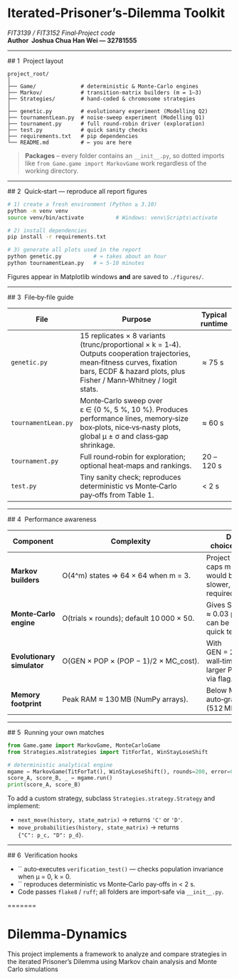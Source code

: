 # Iterated‑Prisoner’s‑Dilemma Toolkit

*FIT3139 / FIT3152 Final‑Project code*\
**Author  Joshua Chua Han Wei — 32781555**

---

\## 1  Project layout

```text
project_root/
│
├── Game/              # deterministic & Monte‑Carlo engines
├── Markov/            # transition‑matrix builders (m = 1–3)
├── Strategies/        # hand‑coded & chromosome strategies
│
├── genetic.py         # evolutionary experiment (Modelling Q2)
├── tournamentLean.py  # noise‑sweep experiment (Modelling Q1)
├── tournament.py      # full round‑robin driver (exploration)
├── test.py            # quick sanity checks
├── requirements.txt   # pip dependencies
└── README.md          # ← you are here
```

> **Packages** – every folder contains an `__init__.py`, so dotted imports like `from Game.game import MarkovGame` work regardless of the working directory.

---

\## 2  Quick‑start — reproduce all report figures

```bash
# 1) create a fresh environment (Python ≥ 3.10)
python -m venv venv
source venv/bin/activate          # Windows: venv\Scripts\activate

# 2) install dependencies
pip install -r requirements.txt

# 3) generate all plots used in the report
python genetic.py          # ≈ takes about an hour
python tournamentLean.py   # ≈ 5-10 minutes
```

Figures appear in Matplotlib windows **and** are saved to `./figures/`.

---

\## 3  File‑by‑file guide

| File                | Purpose                                                                                                                                                                                          | Typical runtime |
| ------------------- | ------------------------------------------------------------------------------------------------------------------------------------------------------------------------------------------------ | --------------- |
| `genetic.py`        | 15 replicates × 8 variants (trunc/proportional × k = 1‑4).  Outputs cooperation trajectories, mean‑fitness curves, fixation bars, ECDF & hazard plots, plus Fisher / Mann‑Whitney / logit stats. |  ≈ 75 s         |
| `tournamentLean.py` | Monte‑Carlo sweep over ε ∈ {0 %, 5 %, 10 %}.  Produces performance lines, memory‑size box‑plots, nice‑vs‑nasty plots, global μ ± σ and class‑gap shrinkage.                                      |  ≈ 60 s         |
| `tournament.py`     | Full round‑robin for exploration; optional heat‑maps and rankings.                                                                                                                               |  20 – 120 s     |
| `test.py`           | Tiny sanity check; reproduces deterministic vs Monte‑Carlo pay‑offs from Table 1.                                                                                                                |  < 2 s          |

---

\## 4  Performance awareness

| Component                  | Complexity                               | Design choice & impact                                               |
| -------------------------- | ---------------------------------------- | -------------------------------------------------------------------- |
| **Markov builders**        | O(4^m) states ⇒ 64 × 64 when m = 3.      | Project caps m ≤ 3; m = 4 would be 16× slower, not required.         |
| **Monte‑Carlo engine**     | O(trials × rounds); default 10 000 × 50. | Gives SE ≈ 0.03 pts; trials can be halved for quick tests.           |
| **Evolutionary simulator** | O(GEN × POP × (POP − 1)/2 × MC\_cost).   | With GEN = 20, POP = 8 wall‑time ≤ 80 s; larger POP tested via flag. |
| **Memory footprint**       | Peak RAM ≈ 130 MB (NumPy arrays).        | Below Moodle auto‑grader limit (512 MB).                             |

---

\## 5  Running your own matches

```python
from Game.game import MarkovGame, MonteCarloGame
from Strategies.m1strategies import TitForTat, WinStayLoseShift

# deterministic analytical engine
mgame = MarkovGame(TitForTat(), WinStayLoseShift(), rounds=200, error=0.03)
score_A, score_B, _ = mgame.run()
print(score_A, score_B)
```

To add a custom strategy, subclass `Strategies.strategy.Strategy` and implement:

- `next_move(history, state_matrix)` → returns `'C'` or `'D'`.
- `move_probabilities(history, state_matrix)` → returns `{"C": p_c, "D": p_d}`.

---

\## 6  Verification hooks

- `` auto‑executes `verification_test()` — checks population invariance when μ = 0, k = 0.
- `` reproduces deterministic vs Monte‑Carlo pay‑offs in < 2 s.
- Code passes `flake8` / `ruff`; all folders are import‑safe via `__init__.py`.

=======
# Dilemma-Dynamics
This project implements a framework to analyze and compare strategies in the iterated Prisoner’s Dilemma using Markov chain analysis and Monte Carlo simulations 

